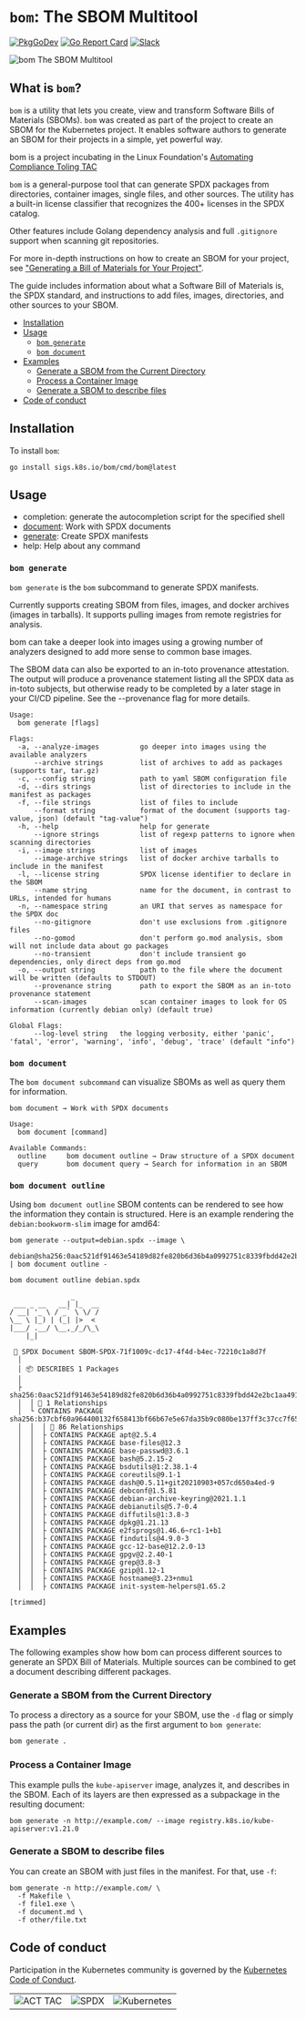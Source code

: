 # `bom`: The SBOM Multitool

[![PkgGoDev](https://pkg.go.dev/badge/sigs.k8s.io/bom)](https://pkg.go.dev/sigs.k8s.io/bom)
[![Go Report Card](https://goreportcard.com/badge/sigs.k8s.io/bom)](https://goreportcard.com/report/sigs.k8s.io/bom)
[![Slack](https://img.shields.io/badge/Slack-%23release--management-blueviolet)](https://kubernetes.slack.com/archives/C2C40FMNF)

 ![bom The SBOM Multitool](logo/logo.png)



## What is `bom`?

`bom` is a utility that lets you create, view and transform Software Bills of
Materials (SBOMs). `bom` was created as part of the project to create an SBOM
for the Kubernetes project. It enables software authors to generate an
SBOM for their projects in a simple, yet powerful way.

bom is a project incubating in the Linux Foundation's
[Automating Compliance Toling TAC](https://github.com/act-project/TAC)

`bom` is a general-purpose tool that can generate SPDX packages from
directories, container images, single files, and other sources. The utility
has a built-in license classifier that recognizes the 400+ licenses in
the SPDX catalog.

Other features include Golang dependency analysis and full `.gitignore`
support when scanning git repositories.

For more in-depth instructions on how to create an SBOM for your project, see
["Generating a Bill of Materials for Your Project"](https://kubernetes-sigs.github.io/bom/tutorials/creating_bill_of_materials/).

The guide includes information about what a Software Bill of Materials is,
the SPDX standard, and instructions to add files, images, directories, and
other sources to your SBOM.

- [Installation](#installation)
- [Usage](#usage)
  - [`bom generate`](#bom-generate)
  - [`bom document`](#bom-document)
- [Examples](#examples)
  - [Generate a SBOM from the Current Directory](#generate-a-sbom-from-the-current-directory)
  - [Process a Container Image](#process-a-container-image)
  - [Generate a SBOM to describe files](#generate-a-sbom-to-describe-files)
- [Code of conduct](#code-of-conduct)

## Installation

To install `bom`:

```console
go install sigs.k8s.io/bom/cmd/bom@latest
```

## Usage

- completion: generate the autocompletion script for the specified shell
- [document](#bom-document): Work with SPDX documents
- [generate](#bom-generate): Create SPDX manifests
- help: Help about any command

### `bom generate`

`bom generate` is the `bom` subcommand to generate SPDX manifests.

Currently supports creating SBOM from files, images, and docker
archives (images in tarballs). It supports pulling images from
remote registries for analysis.

bom can take a deeper look into images using a growing number
of analyzers designed to add more sense to common base images.

The SBOM data can also be exported to an in-toto provenance
attestation. The output will produce a provenance statement listing all
the SPDX data as in-toto subjects, but otherwise ready to be
completed by a later stage in your CI/CD pipeline. See the
--provenance flag for more details.

```console
Usage:
  bom generate [flags]

Flags:
  -a, --analyze-images          go deeper into images using the available analyzers
      --archive strings         list of archives to add as packages (supports tar, tar.gz)
  -c, --config string           path to yaml SBOM configuration file
  -d, --dirs strings            list of directories to include in the manifest as packages
  -f, --file strings            list of files to include
      --format string           format of the document (supports tag-value, json) (default "tag-value")
  -h, --help                    help for generate
      --ignore strings          list of regexp patterns to ignore when scanning directories
  -i, --image strings           list of images
      --image-archive strings   list of docker archive tarballs to include in the manifest
  -l, --license string          SPDX license identifier to declare in the SBOM
      --name string             name for the document, in contrast to URLs, intended for humans
  -n, --namespace string        an URI that serves as namespace for the SPDX doc
      --no-gitignore            don't use exclusions from .gitignore files
      --no-gomod                don't perform go.mod analysis, sbom will not include data about go packages
      --no-transient            don't include transient go dependencies, only direct deps from go.mod
  -o, --output string           path to the file where the document will be written (defaults to STDOUT)
      --provenance string       path to export the SBOM as an in-toto provenance statement
      --scan-images             scan container images to look for OS information (currently debian only) (default true)

Global Flags:
      --log-level string   the logging verbosity, either 'panic', 'fatal', 'error', 'warning', 'info', 'debug', 'trace' (default "info")

```

### `bom document`

The `bom document subcommand` can visualize SBOMs as well as query them for
information.

```console
bom document → Work with SPDX documents

Usage:
  bom document [command]

Available Commands:
  outline     bom document outline → Draw structure of a SPDX document
  query       bom document query → Search for information in an SBOM
```

### `bom document outline`

Using `bom document outline` SBOM contents can be rendered to see how the
information they contain is structured. Here is an example rendering the
`debian:bookworm-slim` image for amd64:

```
bom generate --output=debian.spdx --image \
  debian@sha256:0aac521df91463e54189d82fe820b6d36b4a0992751c8339fbdd42e2bc1aa491 | bom document outline -

bom document outline debian.spdx

               _
 ___ _ __   __| |_  __
/ __| '_ \ / _` \ \/ /
\__ \ |_) | (_| |>  <
|___/ .__/ \__,_/_/\_\
    |_|

 📂 SPDX Document SBOM-SPDX-71f1009c-dc17-4f4d-b4ec-72210c1a8d7f
  │
  │ 📦 DESCRIBES 1 Packages
  │
  ├ sha256:0aac521df91463e54189d82fe820b6d36b4a0992751c8339fbdd42e2bc1aa491
  │  │ 🔗 1 Relationships
  │  └ CONTAINS PACKAGE sha256:b37cbf60a964400132f658413bf66b67e5e67da35b9c080be137ff3c37cc7f65
  │  │  │ 🔗 86 Relationships
  │  │  ├ CONTAINS PACKAGE apt@2.5.4
  │  │  ├ CONTAINS PACKAGE base-files@12.3
  │  │  ├ CONTAINS PACKAGE base-passwd@3.6.1
  │  │  ├ CONTAINS PACKAGE bash@5.2.15-2
  │  │  ├ CONTAINS PACKAGE bsdutils@1:2.38.1-4
  │  │  ├ CONTAINS PACKAGE coreutils@9.1-1
  │  │  ├ CONTAINS PACKAGE dash@0.5.11+git20210903+057cd650a4ed-9
  │  │  ├ CONTAINS PACKAGE debconf@1.5.81
  │  │  ├ CONTAINS PACKAGE debian-archive-keyring@2021.1.1
  │  │  ├ CONTAINS PACKAGE debianutils@5.7-0.4
  │  │  ├ CONTAINS PACKAGE diffutils@1:3.8-3
  │  │  ├ CONTAINS PACKAGE dpkg@1.21.13
  │  │  ├ CONTAINS PACKAGE e2fsprogs@1.46.6~rc1-1+b1
  │  │  ├ CONTAINS PACKAGE findutils@4.9.0-3
  │  │  ├ CONTAINS PACKAGE gcc-12-base@12.2.0-13
  │  │  ├ CONTAINS PACKAGE gpgv@2.2.40-1
  │  │  ├ CONTAINS PACKAGE grep@3.8-3
  │  │  ├ CONTAINS PACKAGE gzip@1.12-1
  │  │  ├ CONTAINS PACKAGE hostname@3.23+nmu1
  │  │  ├ CONTAINS PACKAGE init-system-helpers@1.65.2

[trimmed]

```

## Examples

The following examples show how bom can process different sources to generate
an SPDX Bill of Materials. Multiple sources can be combined to get a document
describing different packages.

### Generate a SBOM from the Current Directory

To process a directory as a source for your SBOM, use the `-d` flag or simply pass
the path (or current dir) as the first argument to `bom generate`:

```bash
bom generate .
```

### Process a Container Image

This example pulls the `kube-apiserver` image, analyzes it, and describes in the
SBOM. Each of its layers are then expressed as a subpackage in the resulting
document:

```console
bom generate -n http://example.com/ --image registry.k8s.io/kube-apiserver:v1.21.0
```

### Generate a SBOM to describe files

You can create an SBOM with just files in the manifest. For that, use `-f`:

```console
bom generate -n http://example.com/ \
  -f Makefile \
  -f file1.exe \
  -f document.md \
  -f other/file.txt
```

## Code of conduct

Participation in the Kubernetes community is governed by the [Kubernetes Code of Conduct](code-of-conduct.md).


| | | |
| --- | --- | -- |
| ![ACT TAC](logo/act-tac.png) |  ![SPDX](logo/spdx.png) | ![Kubernetes](logo/kubernetes.png) |
